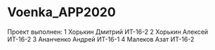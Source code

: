 # Voenka_APP2020
Проект выполнен:
1 Хорькин Дмитрий ИТ-16-2
2 Хорькин Алексей ИТ-16-2
3 Ананченко Андрей ИТ-16-1
4 Малеков Азат ИТ-16-2
